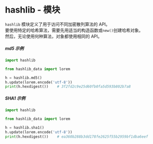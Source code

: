 # hashlib - 模块

`hashlib` 模块定义了用于访问不同加密散列算法的 API。<br />要使用特定的哈希算法，需要先用适当的构造函数或`new()`创建哈希对象。<br />然后，无论使用何种算法，对象都使用相同的 API。

##### md5 示例
```python
import hashlib

from hashlib_data import lorem

h = hashlib.md5()
h.update(lorem.encode('utf-8'))
print(h.hexdigest())	# 3f2fd2c9e25d60fb0fa5d593b802b7a8

```

##### SHA1 示例

```python
import hashlib

from hashlib_data import lorem

h = hashlib.sha1()
h.update(lorem.encode('utf-8'))
print(h.hexdigest())	# ea360b288b3dd178fe2625f55b2959bf1dba6eef

```


